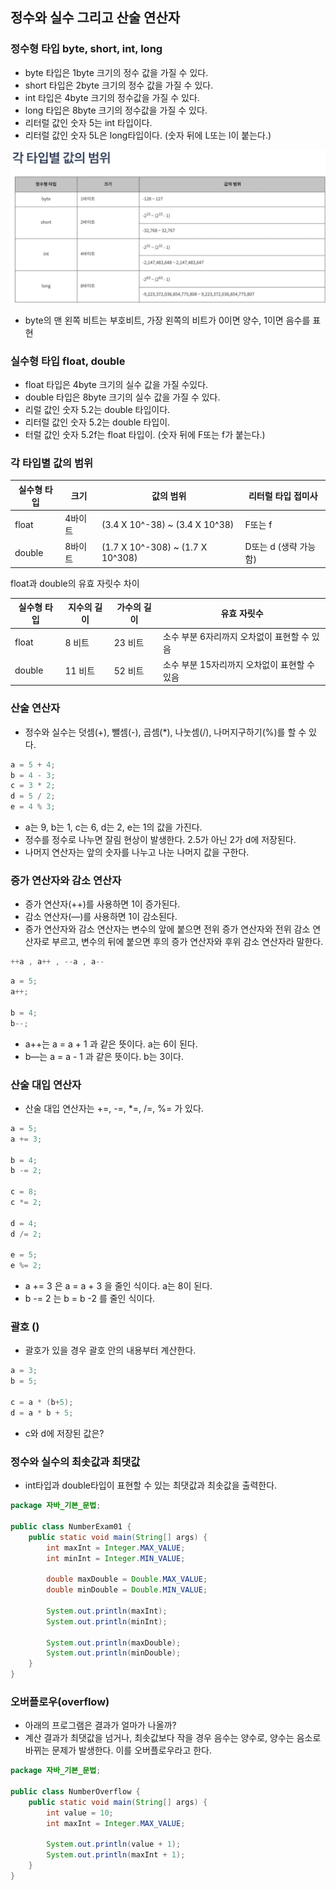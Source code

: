 ## 정수와 실수 그리고 산술 연산자

### 정수형 타입 byte, short, int, long

- byte 타입은 1byte 크기의 정수 값을 가질 수 있다.
- short 타입은 2byte 크기의 정수 값을 가질 수 있다.
- int 타입은 4byte 크기의 정수값을 가질 수 있다.
- long 타입은 8byte 크기의 정수값을 가질 수 있다.
- 리터럴 값인 숫자 5는 int 타입이다.
- 리터럴 값인 숫자 5L은 long타입이다. (숫자 뒤에 L또는 l이 붙는다.)

![각_타입별_값의_범위.jpeg](%EA%B0%81_%ED%83%80%EC%9E%85%EB%B3%84_%EA%B0%92%EC%9D%98_%EB%B2%94%EC%9C%84.jpeg)

- byte의  맨 왼쪽 비트는 부호비트, 가장 왼쪽의 비트가 0이면 양수, 1이면 음수를 표현



### 실수형 타입 float, double

- float 타입은 4byte 크기의 실수 값을 가질 수있다.
- double 타입은 8byte 크기의 실수 값을 가질 수 있다.
- 리럴 값인 숫자 5.2는 double 타입이다.
- 리터럴 값인 숫자 5.2는 double 타입이.
- 터럴 값인 숫자 5.2f는 float 타입이. (숫자 뒤에 F또는 f가 붙는다.)

### 각 타입별 값의 범위

| 실수형 타입 | 크기 | 값의 범위 | 리터럴 타입 접미사 |
| --- | --- | --- | --- |
| float | 4바이트 | (3.4 X 10^-38) ~ (3.4 X 10^38) | F또는 f |
| double | 8바이트 | (1.7 X 10^-308) ~ (1.7 X 10^308) |  D또는 d (생략 가능함) |

float과 double의 유효 자릿수 차이

| 실수형 타입 | 지수의 길이 | 가수의 길이 | 유효 자릿수 |
| --- | --- | --- | --- |
| float  | 8 비트 | 23 비트 | 소수 부분 6자리까지 오차없이 표현할 수 있음 |
| double  | 11 비트  | 52 비트  | 소수 부분 15자리까지 오차없이 표현할 수 있음 |

### 산술 연산자

- 정수와 실수는 덧셈(+), 뺄셈(-), 곱셈(*), 나눗셈(/), 나머지구하기(%)를 할 수 있다.

```java
a = 5 + 4;
b = 4 - 3;
c = 3 * 2;
d = 5 / 2;
e = 4 % 3;
```

- a는 9, b는 1, c는 6, d는 2, e는 1의 값을 가진다.
- 정수를 정수로 나누면 잘림 현상이 발생한다. 2.5가 아닌 2가 d에 저장된다.
- 나머지 연산자는 앞의 숫자를 나누고 나눈 나머지 값을 구한다.

### 증가 연산자와 감소 연산자

- 증가 연산자(++)를 사용하면 1이 증가된다.
- 감소 연산자(—)를 사용하면 1이 감소된다.
- 증가 연산자와 감소 연산자는 변수의 앞에 붙으면 전위 증가 연산자와 전위 감소 연산자로 부르고, 변수의 뒤에 붙으면 후의 증가 연산자와 후위 감소 연산자라 말한다.

```java
++a , a++ , --a , a--
```

```java
a = 5;
a++;

b = 4;
b--;
```

- a++는 a = a + 1 과 같은 뜻이다. a는 6이 된다.
- b—는 a = a - 1 과 같은 뜻이다. b는 3이다.

### 산술 대입 연산자

- 산술 대입 연산자는 +=, -=, *=, /=, %= 가 있다.

```java
a = 5;
a += 3;

b = 4;
b -= 2;

c = 8;
c *= 2;

d = 4;
d /= 2;

e = 5;
e %= 2;
```

- a += 3 은 a = a + 3 을 줄인 식이다. a는 8이 된다.
- b -= 2 는 b = b -2 를 줄인 식이다.

### 괄호 ()

- 괄호가 있을 경우 괄호 안의 내용부터 계산한다.

```java
a = 3;
b = 5;

c = a * (b+5);
d = a * b + 5;
```

- c와 d에 저장된 값은?

### 정수와 실수의 최솟값과 최댓값

- int타입과 double타입이 표현할 수 있는 최댓값과 최솟값을 출력한다.

```java
package 자바_기본_문법;

public class NumberExam01 {
    public static void main(String[] args) {
        int maxInt = Integer.MAX_VALUE;
        int minInt = Integer.MIN_VALUE;

        double maxDouble = Double.MAX_VALUE;
        double minDouble = Double.MIN_VALUE;

        System.out.println(maxInt);
        System.out.println(minInt);

        System.out.println(maxDouble);
        System.out.println(minDouble);
    }
}
```

### 오버플로우(overflow)

- 아래의 프로그램은 결과가 얼마가 나올까?
- 계산 결과가 최댓값을 넘거나, 최솟값보다 작을 경우 음수는 양수로, 양수는 음소로 바뀌는 문제가 발생한다. 이를 오버플로우라고 한다.

```java
package 자바_기본_문법;

public class NumberOverflow {
    public static void main(String[] args) {
        int value = 10;
        int maxInt = Integer.MAX_VALUE;

        System.out.println(value + 1);
        System.out.println(maxInt + 1);
    }
}
```